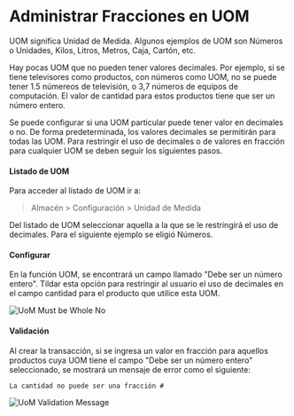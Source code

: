 <!-- add-breadcrumbs -->
# Administrar Fracciones en UOM

UOM significa Unidad de Medida. Algunos ejemplos de UOM son Números o Unidades, Kilos, Litros, Metros, Caja, Cartón, etc. 

Hay pocas UOM que no pueden tener valores decimales. Por ejemplo, si se tiene televisores como productos, con números como UOM, no se puede tener 1.5 númereos de televisión, o 3,7 números de equipos de computación. El valor de cantidad para estos productos tiene que ser un número entero.

Se puede configurar si una UOM particular puede tener valor en decimales o no. De forma predeterminada, los valores decimales se permitirán para todas las UOM. Para restringir el uso de decimales o de valores en fracción para cualquier UOM se deben seguir los siguientes pasos. 

#### Listado de UOM

Para acceder al listado de UOM ir a:

> Almacén > Configuración > Unidad de Medida

Del listado de UOM seleccionar aquella a la que se le restringirá el uso de decimales. Para el siguiente ejemplo se eligió Números. 

#### Configurar

En la función UOM, se encontrará un campo llamado "Debe ser un número entero". Tildar esta opción para restringir al usuario el uso de decimales en el campo cantidad para el producto que utilice esta UOM. 

<img alt="UoM Must be Whole No" class="screenshot" src="{{docs_base_url}}/assets/img/articles/uom-fraction-1.png">

#### Validación

Al crear la transacción, si se ingresa un valor en fracción para aquellos productos cuya UOM tiene el campo "Debe ser un número entero" seleccionado, se mostrará un mensaje de error como el siguiente:

`La cantidad no puede ser una fracción #`

<img alt="UoM Validation Message" class="screenshot" src="{{docs_base_url}}/assets/img/articles/uom-fraction-2.png">


<!-- markdown -->
